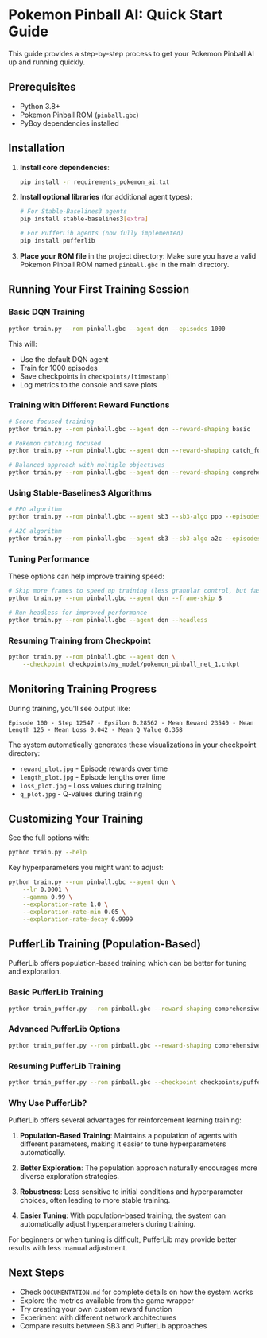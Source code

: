 # Pokemon Pinball AI: Quick Start Guide

This guide provides a step-by-step process to get your Pokemon Pinball AI up and running quickly.

## Prerequisites

- Python 3.8+
- Pokemon Pinball ROM (`pinball.gbc`)
- PyBoy dependencies installed

## Installation

1. **Install core dependencies**:
   ```bash
   pip install -r requirements_pokemon_ai.txt
   ```

2. **Install optional libraries** (for additional agent types):
   ```bash
   # For Stable-Baselines3 agents
   pip install stable-baselines3[extra]
   
   # For PufferLib agents (now fully implemented)
   pip install pufferlib
   ```

3. **Place your ROM file** in the project directory:
   Make sure you have a valid Pokemon Pinball ROM named `pinball.gbc` in the main directory.

## Running Your First Training Session

### Basic DQN Training

```bash
python train.py --rom pinball.gbc --agent dqn --episodes 1000
```

This will:
- Use the default DQN agent
- Train for 1000 episodes
- Save checkpoints in `checkpoints/[timestamp]`
- Log metrics to the console and save plots

### Training with Different Reward Functions

```bash
# Score-focused training
python train.py --rom pinball.gbc --agent dqn --reward-shaping basic

# Pokemon catching focused
python train.py --rom pinball.gbc --agent dqn --reward-shaping catch_focused

# Balanced approach with multiple objectives
python train.py --rom pinball.gbc --agent dqn --reward-shaping comprehensive
```

### Using Stable-Baselines3 Algorithms

```bash
# PPO algorithm
python train.py --rom pinball.gbc --agent sb3 --sb3-algo ppo --episodes 5000

# A2C algorithm
python train.py --rom pinball.gbc --agent sb3 --sb3-algo a2c --episodes 5000
```

### Tuning Performance

These options can help improve training speed:

```bash
# Skip more frames to speed up training (less granular control, but faster)
python train.py --rom pinball.gbc --agent dqn --frame-skip 8

# Run headless for improved performance
python train.py --rom pinball.gbc --agent dqn --headless
```

### Resuming Training from Checkpoint

```bash
python train.py --rom pinball.gbc --agent dqn \
    --checkpoint checkpoints/my_model/pokemon_pinball_net_1.chkpt
```

## Monitoring Training Progress

During training, you'll see output like:

```
Episode 100 - Step 12547 - Epsilon 0.28562 - Mean Reward 23540 - Mean Length 125 - Mean Loss 0.042 - Mean Q Value 0.358
```

The system automatically generates these visualizations in your checkpoint directory:
- `reward_plot.jpg` - Episode rewards over time
- `length_plot.jpg` - Episode lengths over time
- `loss_plot.jpg` - Loss values during training
- `q_plot.jpg` - Q-values during training

## Customizing Your Training

See the full options with:
```bash
python train.py --help
```

Key hyperparameters you might want to adjust:
```bash
python train.py --rom pinball.gbc --agent dqn \
    --lr 0.0001 \
    --gamma 0.99 \
    --exploration-rate 1.0 \
    --exploration-rate-min 0.05 \
    --exploration-rate-decay 0.9999
```

## PufferLib Training (Population-Based)

PufferLib offers population-based training which can be better for tuning and exploration.

### Basic PufferLib Training

```bash
python train_puffer.py --rom pinball.gbc --reward-shaping comprehensive
```

### Advanced PufferLib Options

```bash
python train_puffer.py --rom pinball.gbc --reward-shaping comprehensive --timesteps 2000000 --num-envs 4 --population-size 8 --frame-stack 4
```

### Resuming PufferLib Training

```bash
python train_puffer.py --rom pinball.gbc --checkpoint checkpoints/puffer_ppo_comprehensive/final.pt --model-name puffer_continued
```

### Why Use PufferLib?

PufferLib offers several advantages for reinforcement learning training:

1. **Population-Based Training**: Maintains a population of agents with different parameters, making it easier to tune hyperparameters automatically.

2. **Better Exploration**: The population approach naturally encourages more diverse exploration strategies.

3. **Robustness**: Less sensitive to initial conditions and hyperparameter choices, often leading to more stable training.

4. **Easier Tuning**: With population-based training, the system can automatically adjust hyperparameters during training.

For beginners or when tuning is difficult, PufferLib may provide better results with less manual adjustment.

## Next Steps

- Check `DOCUMENTATION.md` for complete details on how the system works
- Explore the metrics available from the game wrapper
- Try creating your own custom reward function
- Experiment with different network architectures
- Compare results between SB3 and PufferLib approaches